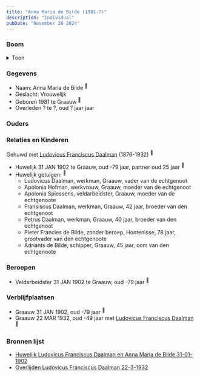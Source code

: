```yaml
---
title: "Anna Maria de Bilde (1981-?)"
description: "Individual"
pubDate: "November 20 2024"
---
```


### Boom
<details><summary>Toon</summary>

![test](https://www.plantuml.com/plantuml/svg/ZP9DJm8n48Rl_HKJE7WYsTsY0Y5yhB968iOOFPFPxGZDTblITYM4yDyjdt8otYRJzttdcKb7pgFrTQMOAwLUeSKASYpAXJMr5Wz66GlUedRXYRHdIoa82caBHSUQgfNVG4LLJjOTMywJ9UCtAs9NgOL2vs3B020rLf3zMCgYrEHSlr-Xr8C1SBPZx0RU3gCSOqTBOwmrmWojH0ZfgLI26e0EdgCeQSTmiJUpTC8dFCpOVabIOWVzNexvPfuRxnNr1X1tEp4yMSHwVQLnPQtK7BMO5zOubvi05SH36EvvJX0ljJ3VigWTPE4SXNJxyX5HLQWlDBmDq9pmx3PB_wBWCFryXRXpV_Tlc2I1sVWzBC2JisTtHkltrYI4r8kWup5Cno6x6oK7gYoAeWw7ffABfT-GKcOTo7RiTBjMwwHW9_pV1XkH5k5Z_000)
</details>

### Gegevens
- Naam: Anna Maria de Bilde <sup><a href="../s00399/" style="text-decoration:none" title="Huwelijk Ludovicus Franciscus Daalman en Anna Maria de Bilde 31-01-1902">:link:</a></sup>
- Geslacht: Vrouwelijk
- Geboren 1981 te Graauw <sup><a href="../s00399/" style="text-decoration:none" title="Huwelijk Ludovicus Franciscus Daalman en Anna Maria de Bilde 31-01-1902">:link:</a></sup>
- Overleden ? te ?, oud ? jaar jaar 

### Ouders

### Relaties en Kinderen

Gehuwd met [Ludovicus Franciscus Daalman](../i00234/) (1876-1932) <sup><a href="../s00399/" style="text-decoration:none" title="Huwelijk Ludovicus Franciscus Daalman en Anna Maria de Bilde 31-01-1902">:link:</a></sup>
- Huwelijk 31 JAN 1902 te Graauw, oud -79 jaar, partner oud 25 jaar <sup><a href="../s00399/" style="text-decoration:none" title="Huwelijk Ludovicus Franciscus Daalman en Anna Maria de Bilde 31-01-1902">:link:</a></sup>
- Huwelijk getuigen:  <sup><a href="../s00399/" style="text-decoration:none" title="Huwelijk Ludovicus Franciscus Daalman en Anna Maria de Bilde 31-01-1902">:link:</a></sup>
  - Ludovicus Daalman, werkman, Graauw, vader van de echtgenoot
  - Apolonia Hofman, werkvrouw, Graauw, moeder van de echtgenoot
  - Apolonia Spiessens, veldarbeidster, Graauw, moeder van de echtgenoote
  - Fransiscus Daalman, werkman, Graauw, 42 jaar, broeder van den echtgenoot
  - Petrus Daalman, werkman, Graauw, 40 jaar, broeder van den echtgenoot
  - Pieter Francies de Bilde, zonder beroep, Hontenisse, 78 jaar, grootvader van den echtgenoote
  - Adriants de Bilde, schipper, Graauw, 45 jaar, oom van den echtgenoote

### Beroepen
- Veldarbeidster 31 JAN 1902 te Graauw, oud -79 jaar <sup><a href="../s00399/" style="text-decoration:none" title="Huwelijk Ludovicus Franciscus Daalman en Anna Maria de Bilde 31-01-1902">:link:</a></sup>

### Verblijfplaatsen
- Graauw  31 JAN 1902, oud -79 jaar  <sup><a href="../s00399/" style="text-decoration:none" title="Huwelijk Ludovicus Franciscus Daalman en Anna Maria de Bilde 31-01-1902">:link:</a></sup>
- Graauw  22 MAR 1932, oud -49 jaar met [Ludovicus Franciscus Daalman](../i00234/) <sup><a href="../s00403/" style="text-decoration:none" title="Overlijden Ludovicus Franciscus Daalman 22-3-1932">:link:</a></sup>

### Bronnen lijst
- [Huwelijk Ludovicus Franciscus Daalman en Anna Maria de Bilde 31-01-1902](../s00399/)
- [Overlijden Ludovicus Franciscus Daalman 22-3-1932](../s00403/)